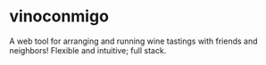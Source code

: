 # vinoconmigo
A web tool for arranging and running wine tastings with friends and neighbors! Flexible and intuitive; full stack.
